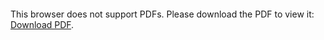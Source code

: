 <object data="christ-in-song/CIS1908pdfs/640.pdf" type="application/pdf" width="100%" height="1024px">
    <embed src="christ-in-song/CIS1908pdfs/640.pdf">
        <p>This browser does not support PDFs. Please download the PDF to view it: <a href="christ-in-song/CIS1908pdfs/640.pdf">Download PDF</a>.</p>
    </embed>
</object>
